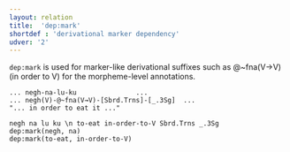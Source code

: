 ```yaml
---
layout: relation
title:  'dep:mark'
shortdef : 'derivational marker dependency'
udver: '2'
---
```


`dep:mark` is used for marker-like derivational suffixes such as @~fna(V→V) (in order to V) for the morpheme-level annotations.

```
...	negh-na-lu-ku				...
...	negh(V)-@~fna(V→V)-[Sbrd.Trns]-[_.3Sg]	...
"... in order to eat it ..."
```

~~~ sdparse
negh na lu ku \n to-eat in-order-to-V Sbrd.Trns _.3Sg
dep:mark(negh, na)
dep:mark(to-eat, in-order-to-V)
~~~
<!-- Interlanguage links updated So kvě 14 19:03:26 CEST 2022 -->
